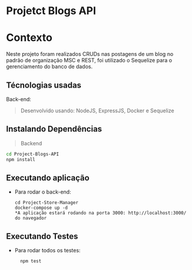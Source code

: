 # Projetct Blogs API
# Contexto
Neste projeto foram realizados CRUDs nas postagens de um blog no padrão de organização MSC e REST, foi utilizado o Sequelize para o gerenciamento do banco de dados.
## Técnologias usadas
Back-end:
> Desenvolvido usando: NodeJS, ExpressJS, Docker e Sequelize
## Instalando Dependências
> Backend
```bash
cd Project-Blogs-API
npm install
``` 
## Executando aplicação
* Para rodar o back-end:
  ```
  cd Project-Store-Manager
  docker-compose up -d
  *A aplicação estará rodando na porta 3000: http://localhost:3000/ do navegador
  ```
## Executando Testes
* Para rodar todos os testes:
  ```
    npm test
  ```
